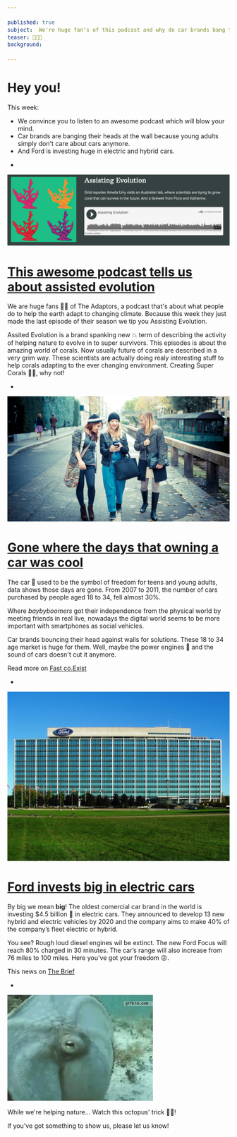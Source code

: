 ```yaml
---

published: true
subject:  We're huge fan's of this podcast and why do car brands bang their heads against walls? 
teaser: 📢💥💸 
background: 

---
```


# Hey you!

This week:

* We convince you to listen to an awesome podcast which will blow your mind.
* Car brands are banging their heads at the wall because young adults simply don't care about cars anymore.
* And Ford is investing huge in electric and hybrid cars.

-

[![Assisting evolution](18-12-2015-adaptors-podcastlink.png)](http://www.theadaptors.org/)

# [This awesome podcast tells us about assisted evolution](http://www.theadaptors.org/)

We are huge fans 🙌🏻 of The Adaptors, a podcast that's about what people do to help the earth adapt to changing climate. Because this week they just made the last episode of their season we tip you Assisting Evolution.

Assited Evolution is a brand spanking new 💥 term of describing the activity of helping nature to evolve in to super survivors. This episodes is about the amazing world of corals. Now usually future of corals are described in a very grim way. These scientists are actually doing realy interesting stuff to help corals adapting to the ever changing environment. Creating Super Corals 💪🏼, why not!

-

[![Millenials](18-12-2015-millenials.jpg)](http://www.fastcoexist.com/3027876/millennials-dont-care-about-owning-cars-and-car-makers-cant-figure-out-why)

# [Gone where the days that owning a car was cool](http://www.fastcoexist.com/3027876/millennials-dont-care-about-owning-cars-and-car-makers-cant-figure-out-why) 
The car 🚗 used to be the symbol of freedom for teens and young adults, data shows those days are gone. From 2007 to 2011, the number of cars purchased by people aged 18 to 34, fell almost 30%. 

Where _baybyboomers_ got their independence from the physical world by meeting friends in real live, nowadays the digital world seems to be more important with smartphones as social vehicles. 

Car brands bouncing their head against walls for solutions. These 18 to 34 age market is huge for them. Well, maybe the power engines 💨 and the sound of cars doesn't cut it anymore. 

Read more on [Fast co.Exist](http://www.fastcoexist.com/3027876/millennials-dont-care-about-owning-cars-and-car-makers-cant-figure-out-why)

-

[![Ford](18-12-2015-ford.jpg)](http://www.briefmedia.news/ford-will-invest-4-5-billion-in-electric-cars/)

# [Ford invests big in electric cars](http://www.briefmedia.news/ford-will-invest-4-5-billion-in-electric-cars/)
By big we mean **big**! The oldest comercial car brand in the world is investing $4.5 billion 💸 in electric cars. They announced to develop 13 new hybrid and electric vehicles by 2020 and the company aims to make 40% of the company’s fleet electric or hybrid.

You see? Rough loud diesel engines wil be extinct. The new Ford Focus will reach 80% charged in 30 minutes. The car’s range will also increase from 76 miles to 100 miles. Here you've got your freedom 😜. 

This news on [The Brief](http://www.briefmedia.news/ford-will-invest-4-5-billion-in-electric-cars/)

-

![Octopus](18-12-15-octopus.gif)

While we're helping nature... Watch this octopus' trick 👏🏻!

If you've got something to show us, please let us know!



